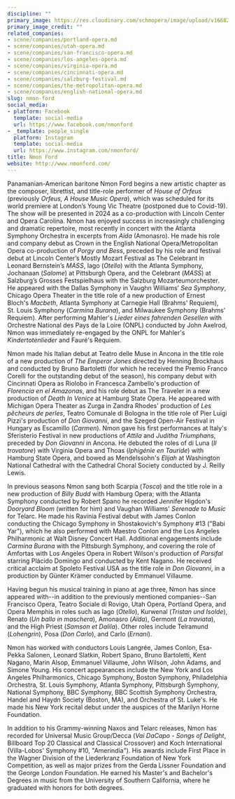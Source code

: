 ```yaml
---
discipline: ""
primary_image: https://res.cloudinary.com/schmopera/image/upload/v1668288952/media/2022/11/NmonFord_aklmf4.jpg
primary_image_credit: ""
related_companies:
- scene/companies/portland-opera.md
- scene/companies/utah-opera.md
- scene/companies/san-francisco-opera.md
- scene/companies/los-angeles-opera.md
- scene/companies/virginia-opera.md
- scene/companies/cincinnati-opera.md
- scene/companies/salzburg-festival.md
- scene/companies/the-metropolitan-opera.md
- scene/companies/english-national-opera.md
slug: nmon-ford
social_media:
- platform: Facebook
  template: social-media
  url: https://www.facebook.com/nmonford
- _template: people_single
  platform: Instagram
  template: social-media
  url: https://www.instagram.com/nmonford/
title: Nmon Ford
website: http://www.nmonford.com/
---
```

Panamanian-American baritone Nmon Ford begins a new artistic chapter as the composer, librettist, and title-role performer of _House of Orfeus_ (previously _Orfeus, A House Music Opera_), which was scheduled for its world premiere at London’s Young Vic Theatre (postponed due to Covid-19). The show will be presented in 2024 as a co-production with Lincoln Center and Opera Carolina. Nmon has enjoyed success in increasingly challenging and dramatic repertoire, most recently in concert with the Atlanta Symphony Orchestra in excerpts from _Aïda_ (Amonasro). He made his role and company debut as Crown in the English National Opera/Metropolitan Opera co-production of _Porgy and Bess_, preceded by his role and festival debut at Lincoln Center’s Mostly Mozart Festival as The Celebrant in Leonard Bernstein’s _MASS_, Iago (_Otello_) with the Atlanta Symphony, Jochanaan (_Salome_) at Pittsburgh Opera, and the Celebrant (_MASS_) at Salzburg’s Grosses Festspielhaus with the Salzburg Mozarteumorchester. He appeared with the Dallas Symphony in Vaughn Williams’ _Sea Symphony_, Chicago Opera Theater in the title role of a new production of Ernest Bloch's _Macbeth_, Atlanta Symphony at Carnegie Hall (Brahms' Requiem), St. Louis Symphony (_Carmina Burana_), and Milwaukee Symphony (Brahms' Requiem). After performing Mahler's _Lieder eines fahrenden Gesellen_ with Orchestre National des Pays de la Loire (ONPL) conducted by John Axelrod, Nmon was immediately re-engaged by the ONPL for Mahler's _Kindertotenlieder_ and Fauré's Requiem.

Nmon made his Italian debut at Teatro delle Muse in Ancona in the title role of a new production of _The Emperor Jones_ directed by Henning Brockhaus and conducted by Bruno Bartoletti (for which he received the Premio Franco Corelli for the outstanding debut of the season), his company debut with Cincinnati Opera as Riolobo in Francesca Zambello's production of _Florencia en el Amazonas_, and his role debut as The Traveler in a new production of _Death In Venice_ at Hamburg State Opera. He appeared with Michigan Opera Theater as Zurga in Zandra Rhodes' production of _Les pêcheurs de perles_, Teatro Comunale di Bologna in the title role of Pier Luigi Pizzi's production of _Don Giovanni_, and the Szeged Open-Air Festival in Hungary as Escamillo (_Carmen_). Nmon gave his first performances at Italy's Sferisterio Festival in new productions of _Attila_ and _Juditha Triumphans_, preceded by _Don Giovanni_ in Ancona. He debuted the roles of di Luna (_Il trovatore_) with Virginia Opera and Thoas (_Iphigénie en Tauride_) with Hamburg State Opera, and bowed as Mendelssohn's _Elijah_ at Washington National Cathedral with the Cathedral Choral Society conducted by J. Reilly Lewis.

In previous seasons Nmon sang both Scarpia (_Tosca_) and the title role in a new production of _Billy Budd_ with Hamburg Opera; with the Atlanta Symphony conducted by Robert Spano he recorded Jennifer Higdon's _Dooryard Bloom_ (written for him) and Vaughan Williams' _Serenade to Music_ for Telarc. He made his Ravinia Festival debut with James Conlon conducting the Chicago Symphony in Shostakovich's Symphony #13 ("Babi Yar"), which he also performed with Maestro Conlon and the Los Angeles Philharmonic at Walt Disney Concert Hall. Additional engagements include _Carmina Burana_ with the Pittsburgh Symphony, and covering the role of Amfortas with Los Angeles Opera in Robert Wilson's production of _Parsifal_ starring Plácido Domingo and conducted by Kent Nagano. He received critical acclaim at Spoleto Festival USA as the title role in _Don Giovanni_, in a production by Günter Krämer conducted by Emmanuel Villaume.

Having begun his musical training in piano at age three, Nmon has since appeared with--in addition to the previously mentioned companies--San Francisco Opera, Teatro Sociale di Rovigo, Utah Opera, Portland Opera, and Opera Memphis in roles such as Iago (_Otello_), Kurwenal (_Tristan und Isolde_), Renato (_Un ballo in maschera_), Amonasro (_Aïda_), Germont (_La traviata_), and the High Priest (_Samson et Dalila_). Other roles include Telramund (_Lohengrin_), Posa (_Don Carlo_), and Carlo (_Ernani_).

Nmon has worked with conductors Louis Langrée, James Conlon, Esa-Pekka Salonen, Leonard Slatkin, Robert Spano, Bruno Bartoletti, Kent Nagano, Marin Alsop, Emmanuel Villaume, John Wilson, John Adams, and Simone Young. His concert appearances include the New York and Los Angeles Philharmonics, Chicago Symphony, Boston Symphony, Philadelphia Orchestra, St. Louis Symphony, Atlanta Symphony, Pittsburgh Symphony, National Symphony, BBC Symphony, BBC Scottish Symphony Orchestra, Handel and Haydn Society (Boston, MA), and Orchestra of St. Luke's. He made his New York recital debut under the auspices of the Marilyn Horne Foundation.

In addition to his Grammy-winning Naxos and Telarc releases, Nmon has recorded for Universal Music Group/Decca (_Vai DaCapo - Songs of Delight_, Billboard Top 20 Classical and Classical Crossover) and Koch International (Villa-Lobos' Symphony #10, "Amerindia"). His awards include First Place in the Wagner Division of the Liederkranz Foundation of New York Competition, as well as major prizes from the Gerda Lissner Foundation and the George London Foundation. He earned his Master's and Bachelor's Degrees in music from the University of Southern California, where he graduated with honors for both degrees.
